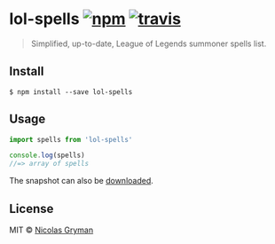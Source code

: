 # lol-spells [![npm][npm-image]][npm-url] [![travis][travis-image]][travis-url]

[npm-image]: https://img.shields.io/npm/v/lol-spells.svg?style=flat
[npm-url]: https://npmjs.org/package/lol-spells
[travis-image]: https://img.shields.io/travis/ngryman/lol-spells.svg?style=flat
[travis-url]: https://travis-ci.org/ngryman/lol-spells

> Simplified, up-to-date, League of Legends summoner spells list.


## Install

```
$ npm install --save lol-spells
```


## Usage

```js
import spells from 'lol-spells'

console.log(spells)
//=> array of spells
```

The snapshot can also be [downloaded].

[downloaded]: https://github.com/ngryman/lol-spells/blob/master/spells.json


## License

MIT © [Nicolas Gryman](http://ngryman.sh)
